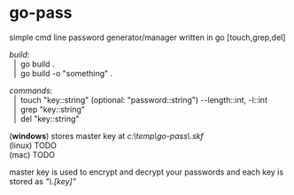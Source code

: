 # go-pass
simple cmd line password generator/manager written in go [touch,grep,del]

*build*:  
&nbsp;&nbsp;|&nbsp;&nbsp;go build .  
&nbsp;&nbsp;|&nbsp;&nbsp;go build -o "something" .  

*commands*:  
&nbsp;&nbsp;|&nbsp;&nbsp;touch "key::string" (optional: "password::string") --length::int, -l::int  
&nbsp;&nbsp;|&nbsp;&nbsp;grep "key::string"  
&nbsp;&nbsp;|&nbsp;&nbsp;del "key::string"  

(**windows**) stores master key at *c:\temp\go-pass\\.skf*  
(linux) TODO  
(mac) TODO  

master key is used to encrypt and decrypt your passwords and each key is stored as *"\\.[key]"*
